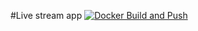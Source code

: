 #Live stream app
[![Docker Build and Push](https://github.com/hariramprasanth/live-stream-app/actions/workflows/docker-image-build-push.yml/badge.svg?branch=main)](https://github.com/hariramprasanth/live-stream-app/actions/workflows/docker-image-build-push.yml)
